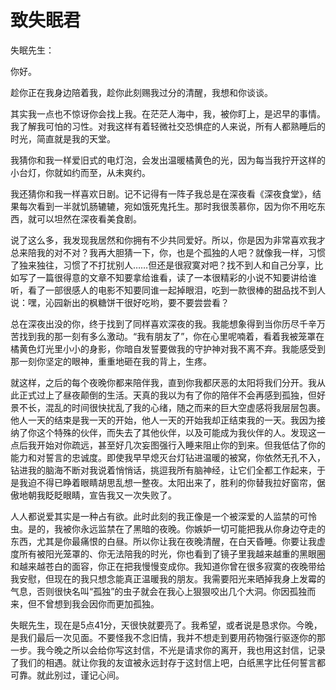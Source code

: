 # 致失眠君

失眠先生： 

你好。 

趁你正在我身边陪着我，趁你此刻赐我过分的清醒，我想和你谈谈。 

其实我一点也不惊讶你会找上我。在茫茫人海中，我，被你盯上，是迟早的事情。我了解我可怕的习性。对我这样有着轻微社交恐惧症的人来说，所有人都熟睡后的时光，简直就是我的天堂。 

我猜你和我一样爱旧式的电灯泡，会发出温暖橘黄色的光，因为每当我拧开这样的小台灯，你就如约而至，从未爽约。 

我还猜你和我一样喜欢日剧。记不记得有一阵子我总是在深夜看《深夜食堂》，结果每次看到一半就饥肠辘辘，宛如饿死鬼托生。那时我很羡慕你，因为你不用吃东西，就可以坦然在深夜看美食剧。 

说了这么多，我发现我居然和你拥有不少共同爱好。所以，你是因为非常喜欢我才总来陪我的对不对？我再大胆猜一下，你，也是个孤独的人吧？就像我一样，习惯了独来独往，习惯了不打扰别人……但还是很寂寞对吧？找不到人和自己分享，比如写了一篇很得意的文章不知要拿给谁看，读了一本很精彩的小说不知要讲给谁听，看了一部很感人的电影不知要同谁一起掉眼泪，吃到一款很棒的甜品找不到人说：嘿，沁园新出的枫糖饼干很好吃哟，要不要尝尝看？ 

总在深夜出没的你，终于找到了同样喜欢深夜的我。我能想象得到当你历尽千辛万苦找到我的那一刻有多么激动。“我有朋友了”，你在心里呢喃着，看着我被笼罩在橘黄色灯光里小小的身影，你暗自发誓要做我的守护神对我不离不弃。我能感受到那一刻你坚定的眼神，重重地砸在我的背上，生疼。 

就这样，之后的每个夜晚你都来陪伴我，直到你我都厌恶的太阳将我们分开。我从此正式过上了昼夜颠倒的生活。天真的我以为有了你的陪伴不会再感到孤独，但好景不长，混乱的时间很快扰乱了我的心绪，随之而来的巨大空虚感将我层层包裹。他人一天的结束是我一天的开始，他人一天的开始我却正结束我的一天。我因为接纳了你这个特殊的伙伴，而失去了其他伙伴，以及可能成为我伙伴的人。发现这一点后我开始对你疏远，甚至好几次妄图强行入睡来阻止你的到来。但我低估了你的能力和对誓言的忠诚度。即使我早早熄灭台灯钻进温暖的被窝，你依然无孔不入，钻进我的脑海不断对我说着悄悄话，挑逗我所有脑神经，让它们全都工作起来，于是我迫不得已睁着眼睛胡思乱想一整夜。太阳出来了，胜利的你替我拉好窗帘，倨傲地朝我眨眨眼睛，宣告我又一次失败了。 

人人都说爱其实是一种占有欲。此时此刻的我正像是一个被深爱的人监禁的可怜虫。是的，我被你永远监禁在了黑暗的夜晚。你嫉妒一切可能把我从你身边夺走的东西，尤其是你最痛恨的白昼。所以你让我在夜晚清醒，在白天昏睡。你要让我虚度所有被阳光笼罩的、你无法陪我的时光，你也看到了镜子里我越来越重的黑眼圈和越来越苍白的面容，你正在把我慢慢变成你。我知道你曾在很多寂寞的夜晚带给我安慰，但现在的我只想念能真正温暖我的朋友。我需要阳光来晒掉我身上发霉的气息，否则很快名叫“孤独”的虫子就会在我心上狠狠咬出几个大洞。你因孤独而来，但不曾想到我会因你而更加孤独。 

失眠先生，现在是5点41分，天很快就要亮了。我希望，或者说是恳求你。今晚，是我们最后一次见面。不要怪我不念旧情，我并不想走到要用药物强行驱逐你的那一步。我今晚之所以会给你写这封信，不光是请求你的离开，我也用这封信，记录了我们的相遇。就让你我的友谊被永远封存于这封信上吧，白纸黑字比任何誓言都可靠。就此别过，谨记心间。